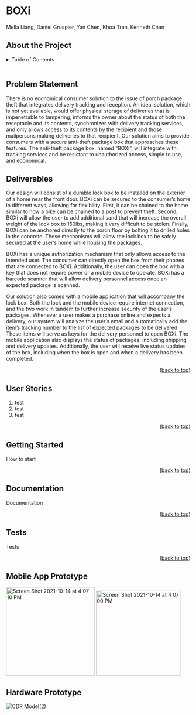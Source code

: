 # BOXi
<div id="top"></div>
Mella Liang, Daniel Gruspier, Yan Chen, Khoa Tran, Kenneth Chan


<!-- PROJECT LOGO -->
## About the Project

<!-- TABLE OF CONTENTS -->
<details>
  <summary>Table of Contents</summary>
  <ol>
    <li>
      <a href="#about-the-project">About The Project</a>
    </li>
    <li>
      <a href="#user-stories">User Stories</a>
    </li>
    <li>
      <a href="#getting-started">Getting Started</a>
    </li>
    <li>
      <a href="#documentation">Documentation</a>
    </li>
    <li>
      <a href="#tests">Tests</a>
    </li>
  </ol>
</details>

<br />
<div>
<h2>Problem Statement</h2>
<p>
There is no economical consumer solution to the issue of porch package theft that integrates delivery tracking and reception. An ideal solution, which is not yet available, would offer physical storage of deliveries that is impenetrable to tampering, informs the owner about the status of both the receptacle and its contents, synchronizes with delivery tracking services, and only allows access to its contents by the recipient and those mailpersons making deliveries to that recipient. Our solution aims to provide consumers with a secure anti-theft package box that approaches these features. The anti-theft package box, named “BOXi”, will integrate with tracking services and be resistant to unauthorized access, simple to use, and economical. 
<br />
</p>
<h2>Deliverables</h2>
<p >
Our design will consist of a durable lock box to be installed on the exterior of a home near the front door. BOXi can be secured to the consumer’s home in different ways, allowing for flexibility. First, it can be chained to the home similar to how a bike can be chained to a post to prevent theft. Second, BOXi will allow the user to add additional sand that will increase the overall weight of the lock box to 150lbs, making it very difficult to be stolen. Finally, BOXi can be anchored directly to the porch floor by bolting it to drilled holes in the concrete. These mechanisms will allow the lock box to be safely secured at the user’s home while housing the packages. 

BOXi has a unique authorization mechanism that only allows access to the intended user. The consumer can directly open the box from their phones that are connected to BOXi. Additionally, the user can open the box with a key that does not require power or a mobile device to operate. BOXi has a barcode scanner that will allow delivery personnel access once an expected package is scanned. 

Our solution also comes with a mobile application that will accompany the lock box. Both the lock and the mobile device require internet connection, and the two work in tandem to further increase security of the user’s packages. Whenever a user makes a purchase online and expects a delivery, our system will analyze the user’s email and automatically add the item’s tracking number to the list of expected packages to be delivered. These items will serve as keys for the delivery personnel to open BOXi. The mobile application also displays the status of packages, including shipping and delivery updates. Additionally, the user will receive live status updates of the box, including when the box is open and when a delivery has been completed. 
<br />
</p>
</div>
<p align="right">(<a href="#top">back to top</a>)</p>



## User Stories

1. test
2. test
3. test

<p align="right">(<a href="#top">back to top</a>)</p>


<!-- GETTING STARTED -->
## Getting Started

How to start

<p align="right">(<a href="#top">back to top</a>)</p>

<!-- DOCUMENTATION  -->
## Documentation  

Documentation

<p align="right">(<a href="#top">back to top</a>)</p>

## Tests  
Tests
<p align="right">(<a href="#top">back to top</a>)</p>

## Mobile App Prototype
<img width="242" alt="Screen Shot 2021-10-14 at 4 07 10 PM" src="https://user-images.githubusercontent.com/48025259/137387989-4f1054e0-72ef-4d3e-bbad-a74b3755c915.png">


<img width="232" alt="Screen Shot 2021-10-14 at 4 07 00 PM" src="https://user-images.githubusercontent.com/48025259/137388069-dd229399-a92b-4df9-ba3c-9d483f5c0eae.png">

## Hardware Prototype
![CDR Model(2)](https://user-images.githubusercontent.com/60275153/158884474-a6f0bfe5-ca8b-44ff-82c2-83fb2ed2f794.png)
